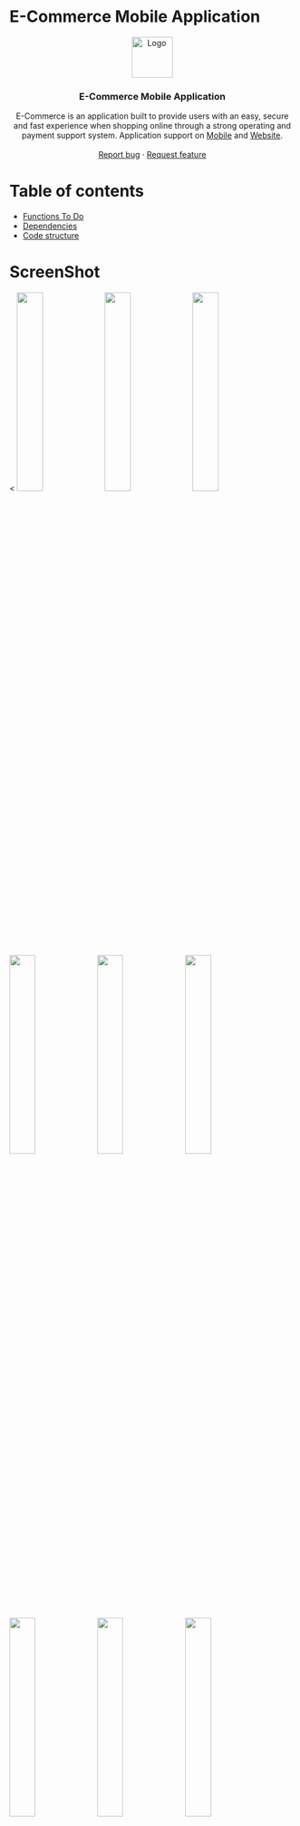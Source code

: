 # E-Commerce Mobile Application

<p align="center">
  <a href="https://flutter.io/">
    <img src="https://firebasestorage.googleapis.com/v0/b/e-conmmerce.appspot.com/o/logo.png?alt=media&token=4051c5bc-9ea4-4a31-850b-08a123fba45a" alt="Logo" width=72 height=72>
  </a>

  <h3 align="center">E-Commerce Mobile Application</h3>

  <p align="center">
   E-Commerce is an application built to provide users with an easy, secure and fast experience when shopping online through a strong operating and payment support system. Application support on  <a href="https://play.google.com/store/apps/details?id=com.goldenowl.ecommerce">Mobile</a> and  <a href="https://e-conmmerce.web.app/">Website</a>.
    <br>
    <br>
    <a href="https://github.com/levi-pham-goldenowl/E-Commerce/issues/new">Report bug</a>
    ·
    <a href="https://github.com/levi-pham-goldenowl/E-Commerce/issues/new">Request feature</a>
  
</p>

# Table of contents


- [Functions To Do](#functions-to-do)
- [Dependencies](#depencencies)
- [Code structure](#code-structure)

# ScreenShot
<
    <img src="https://firebasestorage.googleapis.com/v0/b/e-conmmerce.appspot.com/o/readme%2FScreenshot_1650421162.png?alt=media&token=d9040d5e-b2fe-487c-ac1d-68a68fbf17d2" width=30% height=30%> 
    <img src="https://firebasestorage.googleapis.com/v0/b/e-conmmerce.appspot.com/o/readme%2FScreenshot_1650421180.png?alt=media&token=bba49000-c8fe-45e4-8267-e08573302d8e" width=30% height=30%>
    <img src="https://firebasestorage.googleapis.com/v0/b/e-conmmerce.appspot.com/o/readme%2FScreenshot_1650421185.png?alt=media&token=6b522cb4-4eec-4fac-a5e2-78c4044a5590" width=30% height=30%>
    <img src="https://firebasestorage.googleapis.com/v0/b/e-conmmerce.appspot.com/o/readme%2FScreenshot_1650421194.png?alt=media&token=5509b0b9-525f-4edf-a067-c13b9f2fbf51" width=30% height=30%>
    <img src="https://firebasestorage.googleapis.com/v0/b/e-conmmerce.appspot.com/o/readme%2FScreenshot_1650421200.png?alt=media&token=9538a0f3-a617-43f9-b3b7-b6e00f361312" width=30% height=30%>
    <img src="https://firebasestorage.googleapis.com/v0/b/e-conmmerce.appspot.com/o/readme%2FScreenshot_1650421213.png?alt=media&token=5e40346e-250f-42ff-a5aa-e2a25b9903bc" width=30% height=30%>
    <img src="https://firebasestorage.googleapis.com/v0/b/e-conmmerce.appspot.com/o/readme%2FScreenshot_1650421206.png?alt=media&token=5db986d4-b992-4583-9a05-f543f2956b7b" width=30% height=30%>
    <img src="https://firebasestorage.googleapis.com/v0/b/e-conmmerce.appspot.com/o/readme%2FScreenshot_1650421237.png?alt=media&token=b1d9af9f-f60c-4106-9200-0543798bb52e" width=30% height=30%>
    <img src="https://firebasestorage.googleapis.com/v0/b/e-conmmerce.appspot.com/o/readme%2FScreenshot_1650421246.png?alt=media&token=61d9e069-13de-4a3f-84d6-7d0ca4f35718" width=30% height=30%>
    <img src="https://firebasestorage.googleapis.com/v0/b/e-conmmerce.appspot.com/o/readme%2FScreenshot_1650421250.png?alt=media&token=1caf07c2-ac9f-4ef6-9e64-44e2d0c2a221" width=30% height=30%>
     <img src="https://firebasestorage.googleapis.com/v0/b/e-conmmerce.appspot.com/o/readme%2FScreenshot_1650421297.png?alt=media&token=35d95596-8d2c-4c0b-b98a-72c8388ab924" width=30% height=30%>
      <img src="https://firebasestorage.googleapis.com/v0/b/e-conmmerce.appspot.com/o/readme%2FScreenshot_1650421317.png?alt=media&token=027f3039-c1de-44cd-aab0-74b80ebd514a" width=30% height=30%>
       <img src="https://firebasestorage.googleapis.com/v0/b/e-conmmerce.appspot.com/o/readme%2FScreenshot_1650421348.png?alt=media&token=d11307e4-c932-4cd1-ac13-81dd07cff0e8" width=30% height=30%>

  

# Functions To Do
- Sign-in 
- Signup
- Forgot password
- Resset password
- Add, remove to cart
- Checkout
- Notification
- Add, remove to favorite
- Add, remove payment method
- Add, remove address shipping
- Change information profile
- Add your review
- Dynamic link





# Depencencies

![](resources/images/dependencies.jpg) 

## Helper
- [logger](https://pub.dev/packages/logger): Small, easy to use and extensible logger which prints beautiful logs.
- [url_launcher](https://pub.dev/packages/url_launcher): A Flutter plugin for launching a URL in the mobile platform. Supports iOS, Android, web, Windows, macOS, and Linux.



- [shared_preferences](https://pub.dev/packages/shared_preferences): Flutter plugin for reading and writing simple key-value pairs. Wraps NSUserDefaults on iOS and SharedPreferences on Android.




## HTTP, API
- [http](https://pub.dev/packages/http): A composable, Future-based library for making HTTP requests.


## Flutter Fire
The official Firebase plugins for Flutter. sign_in, analytics, crashlytics, storage, firestore
- [Flutter Fire](https://firebase.flutter.dev/)

## State Management
State Management is still the hottest topic in Flutter Community. There are tons of choices available and it’s super intimidating for a beginner to choose one. Also, all of them have their pros and cons. So, what’s the best approach

![](resources/images/state.png) 

- [provider](https://pub.dev/packages/provider): **A recommended approach**

**Other favorite package**

- [flutter_bloc](https://pub.dev/packages/flutter_bloc): Widgets that make it easy to integrate blocs and cubits into Flutter. [Learn more](https://bloclibrary.dev/#/) 


## Flutter Gen


## Widget




## Other favorite package


# Code structure
Here is the core folder structure which flutter provides.
```
flutter-app/
|- android
|- assets
|- ios
|- lib
|- web
|- test
```
Here is the folder structure we have been using in this project

```
lib/
|- src/
  |- commom/
  |- config/
    |- routes/
    |- themes/
  |- constrants/
  |- dialogs/
  |- localization/
  |- models/
  |- modules/
  |- repositories/
  |- snackbar/
  |- utils/
    |- helpers/
    |- services/
  |- widgets/
|- main.dart

```

